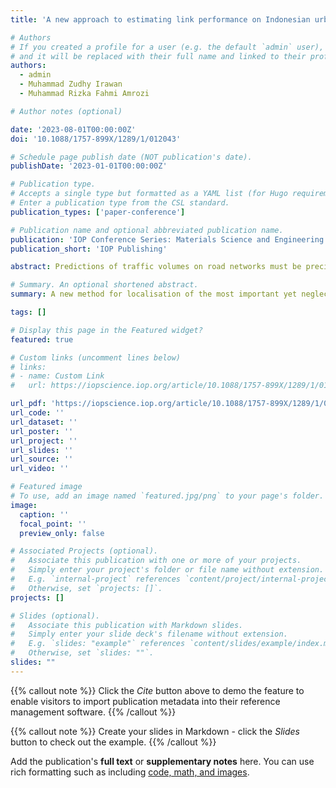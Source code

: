 ```yaml
---
title: 'A new approach to estimating link performance on Indonesian urban roads: deriving the BPR 1964 function'

# Authors
# If you created a profile for a user (e.g. the default `admin` user), write the username (folder name) here
# and it will be replaced with their full name and linked to their profile.
authors:
  - admin
  - Muhammad Zudhy Irawan
  - Muhammad Rizka Fahmi Amrozi

# Author notes (optional)

date: '2023-08-01T00:00:00Z'
doi: '10.1088/1757-899X/1289/1/012043'

# Schedule page publish date (NOT publication's date).
publishDate: '2023-01-01T00:00:00Z'

# Publication type.
# Accepts a single type but formatted as a YAML list (for Hugo requirements).
# Enter a publication type from the CSL standard.
publication_types: ['paper-conference']

# Publication name and optional abbreviated publication name.
publication: 'IOP Conference Series: Materials Science and Engineering'
publication_short: 'IOP Publishing'

abstract: Predictions of traffic volumes on road networks must be precise for transportation planning, and equilibrium trip assignment models based on the Volume Delay Function (VDF) are typically employed. In 1964, the U.S. Bureau of Public Roads (BPR) created a VDF widely used in many countries, including Indonesia. However, using capacity manuals from Western nations in Indonesia did not produce the desired results due to differences in traffic composition and driver behaviour. Using the Indonesian Highway Capacity Manual's macroscopic fundamental diagram, this paper aims to derive a more accurate VDF for Indonesia. This method enables the development of a VDF tailored to the unique traffic conditions in Indonesia. It can enhance the precision of traffic volume forecasts in the region. The BPR function parameters tends to overestimate travel time delay, making the road network model flow misestimated. This is presumably caused by traffic count survey inability to record the build-up of traffic flow in the urban network during peak traffic periods.

# Summary. An optional shortened abstract.
summary: A new method for localisation of the most important yet neglected macroscopic parameter, a volume delay function. This method calibrate the 2 parameters of BPR 1964 function commonly used as the default VDF.

tags: []

# Display this page in the Featured widget?
featured: true

# Custom links (uncomment lines below)
# links:
# - name: Custom Link
#   url: https://iopscience.iop.org/article/10.1088/1757-899X/1289/1/012043/meta

url_pdf: 'https://iopscience.iop.org/article/10.1088/1757-899X/1289/1/012043/pdf'
url_code: ''
url_dataset: ''
url_poster: ''
url_project: ''
url_slides: ''
url_source: ''
url_video: ''

# Featured image
# To use, add an image named `featured.jpg/png` to your page's folder.
image:
  caption: ''
  focal_point: ''
  preview_only: false

# Associated Projects (optional).
#   Associate this publication with one or more of your projects.
#   Simply enter your project's folder or file name without extension.
#   E.g. `internal-project` references `content/project/internal-project/index.md`.
#   Otherwise, set `projects: []`.
projects: []

# Slides (optional).
#   Associate this publication with Markdown slides.
#   Simply enter your slide deck's filename without extension.
#   E.g. `slides: "example"` references `content/slides/example/index.md`.
#   Otherwise, set `slides: ""`.
slides: ""
---
```


{{% callout note %}}
Click the _Cite_ button above to demo the feature to enable visitors to import publication metadata into their reference management software.
{{% /callout %}}

{{% callout note %}}
Create your slides in Markdown - click the _Slides_ button to check out the example.
{{% /callout %}}

Add the publication's **full text** or **supplementary notes** here. You can use rich formatting such as including [code, math, and images](https://wowchemy.com/docs/content/writing-markdown-latex/).
